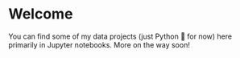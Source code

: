 # Welcome 

You can find some of my data projects (just Python 🐍 for now) here primarily in Jupyter notebooks. More on the way soon!
